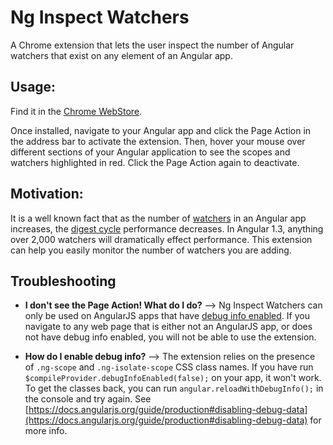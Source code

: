 Ng Inspect Watchers
============================

A Chrome extension that lets the user inspect the number of Angular watchers that exist on any element of an Angular app.

## Usage:
Find it in the [Chrome WebStore](https://chrome.google.com/webstore/detail/angularjs-inspect-watcher/gdfcinoagafkodbnkjemaajfahnmfkhg).

Once installed, navigate to your Angular app and click the Page Action in the address bar to activate the extension. Then, hover your mouse over different sections of your Angular application to see the scopes and watchers highlighted in red. Click the Page Action again to deactivate.

## Motivation:
It is a well known fact that as the number of [watchers](https://docs.angularjs.org/api/ng/type/$rootScope.Scope#$watch) in an Angular app increases, the [digest cycle](https://docs.angularjs.org/api/ng/type/$rootScope.Scope#$digest) performance decreases. In Angular 1.3, anything over 2,000 watchers will dramatically effect performance. This extension can help you easily monitor the number of watchers you are adding.

## Troubleshooting

* **I don't see the Page Action! What do I do?** --> Ng Inspect Watchers can only be used on AngularJS apps that have [debug info enabled](https://docs.angularjs.org/guide/production#disabling-debug-data). If you navigate to any web page that is either not an AngularJS app, or does not have debug info enabled, you will not be able to use the extension. 

* **How do I enable debug info?** --> The extension relies on the presence of `.ng-scope` and `.ng-isolate-scope` CSS class names. If you have run `$compileProvider.debugInfoEnabled(false);` on your app, it won't work. To get the classes back, you can run `angular.reloadWithDebugInfo();` in the console and try again. See [https://docs.angularjs.org/guide/production#disabling-debug-data](https://docs.angularjs.org/guide/production#disabling-debug-data) for more info.
